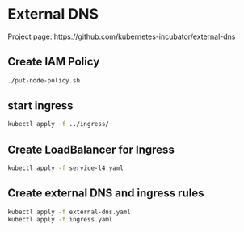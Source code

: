 # External DNS

Project page: https://github.com/kubernetes-incubator/external-dns

## Create IAM Policy

```bash
./put-node-policy.sh
```

## start ingress

```bash
kubectl apply -f ../ingress/
```

## Create LoadBalancer for Ingress

```bash
kubectl apply -f service-l4.yaml
```

## Create external DNS and ingress rules

```bash
kubectl apply -f external-dns.yaml
kubectl apply -f ingress.yaml
```
